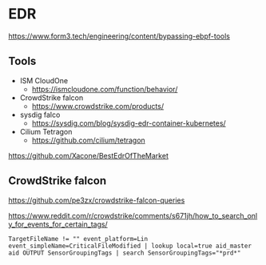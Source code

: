 # EDR

https://www.form3.tech/engineering/content/bypassing-ebpf-tools

## Tools

- ISM CloudOne
  - https://ismcloudone.com/function/behavior/
- CrowdStrike falcon
  - https://www.crowdstrike.com/products/
- sysdig falco
  - https://sysdig.com/blog/sysdig-edr-container-kubernetes/
- Cilium Tetragon
  - https://github.com/cilium/tetragon

https://github.com/Xacone/BestEdrOfTheMarket

## CrowdStrike falcon

https://github.com/pe3zx/crowdstrike-falcon-queries

https://www.reddit.com/r/crowdstrike/comments/s671jh/how_to_search_only_for_events_for_certain_tags/

```
TargetFileName != "" event_platform=Lin event_simpleName=CriticalFileModified | lookup local=true aid_master aid OUTPUT SensorGroupingTags | search SensorGroupingTags="*prd*"
```
